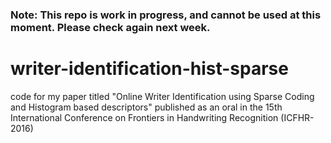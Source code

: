 ### Note: This repo is work in progress, and cannot be used at this moment. Please check again next week.
# writer-identification-hist-sparse
code for my paper titled "Online Writer Identification using Sparse Coding and Histogram based descriptors" published as an oral in the 15th International Conference on Frontiers in Handwriting Recognition (ICFHR-2016)

